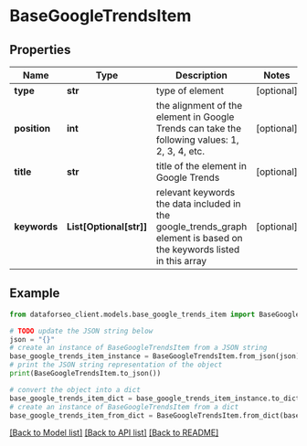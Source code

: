 # BaseGoogleTrendsItem


## Properties

Name | Type | Description | Notes
------------ | ------------- | ------------- | -------------
**type** | **str** | type of element | [optional] 
**position** | **int** | the alignment of the element in Google Trends can take the following values: 1, 2, 3, 4, etc. | [optional] 
**title** | **str** | title of the element in Google Trends | [optional] 
**keywords** | **List[Optional[str]]** | relevant keywords the data included in the google_trends_graph element is based on the keywords listed in this array | [optional] 

## Example

```python
from dataforseo_client.models.base_google_trends_item import BaseGoogleTrendsItem

# TODO update the JSON string below
json = "{}"
# create an instance of BaseGoogleTrendsItem from a JSON string
base_google_trends_item_instance = BaseGoogleTrendsItem.from_json(json)
# print the JSON string representation of the object
print(BaseGoogleTrendsItem.to_json())

# convert the object into a dict
base_google_trends_item_dict = base_google_trends_item_instance.to_dict()
# create an instance of BaseGoogleTrendsItem from a dict
base_google_trends_item_from_dict = BaseGoogleTrendsItem.from_dict(base_google_trends_item_dict)
```
[[Back to Model list]](../README.md#documentation-for-models) [[Back to API list]](../README.md#documentation-for-api-endpoints) [[Back to README]](../README.md)


